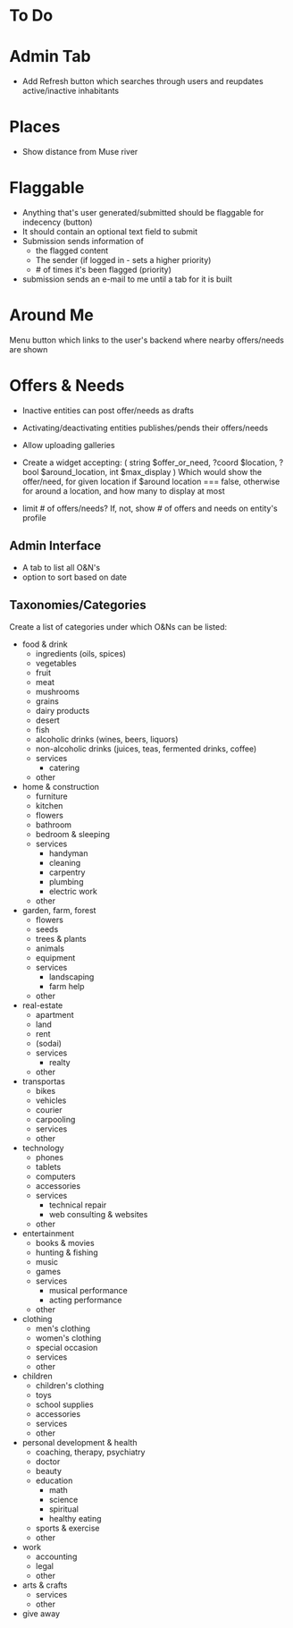 To Do
=====

# Admin Tab
- Add Refresh button which searches through users and reupdates active/inactive inhabitants

# Places
- Show distance from Muse river

# Flaggable
- Anything that's user generated/submitted should be flaggable for indecency (button)
- It should contain an optional text field to submit
- Submission sends information of
    + the flagged content
    + The sender (if logged in - sets a higher priority)
    + \# of times it's been flagged (priority)
- submission sends an e-mail to me until a tab for it is built

# Around Me

Menu button which links to the user's backend where nearby offers/needs are shown


# Offers & Needs
- Inactive entities can post offer/needs as drafts
- Activating/deactivating entities publishes/pends their offers/needs
- Allow uploading galleries
- Create a widget accepting: ( string $offer_or_need, ?coord $location, ?bool $around_location, int $max_display ) Which would show the offer/need, for given location if $around location === false, otherwise for around a location, and how many to display at most

- limit # of offers/needs? If, not, show # of offers and needs on entity's profile

Admin Interface
------
- A tab to list all O&N's
- option to sort based on date

Taxonomies/Categories
-----
Create a list of categories under which O&Ns can be listed:

- food & drink
    + ingredients (oils, spices)
    + vegetables
    + fruit
    + meat
    + mushrooms
    + grains
    + dairy products
    + desert
    + fish
    + alcoholic drinks (wines, beers, liquors)
    + non-alcoholic drinks (juices, teas, fermented drinks, coffee)
    + services
        + catering
    + other
- home & construction
    + furniture
    + kitchen
    + flowers
    + bathroom
    + bedroom & sleeping
    + services
        + handyman
        + cleaning
        + carpentry
        + plumbing
        + electric work
    + other
- garden, farm, forest
    + flowers
    + seeds
    + trees & plants
    + animals
    + equipment
    + services
        + landscaping
        + farm help
    + other
- real-estate
    + apartment
    + land
    + rent
    + (sodai)
    + services
        - realty
    + other
- transportas
    + bikes
    + vehicles
    + courier
    + carpooling
    + services
    + other
- technology
    + phones
    + tablets
    + computers
    + accessories
    + services
        - technical repair
        - web consulting & websites
    + other
- entertainment
    + books & movies
    + hunting & fishing
    + music
    + games
    + services
        + musical performance
        + acting performance
    + other
- clothing
    + men's clothing
    + women's clothing
    + special occasion
    + services
    + other
- children
    + children's clothing
    + toys
    + school supplies
    + accessories
    + services
    + other
- personal development & health
    + coaching, therapy, psychiatry
    + doctor
    + beauty
    + education
        - math
        - science
        - spiritual
        - healthy eating
    + sports & exercise
    + other
- work
    + accounting
    + legal
    + other
- arts & crafts
    + services
    + other
- give away


